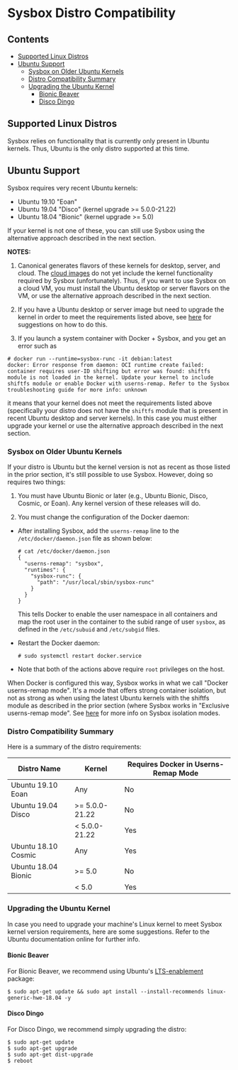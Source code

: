 # Sysbox Distro Compatibility

## Contents

-   [Supported Linux Distros](#supported-linux-distros)
-   [Ubuntu Support](#ubuntu-support)
    -   [Sysbox on Older Ubuntu Kernels](#sysbox-on-older-ubuntu-kernels)
    -   [Distro Compatibility Summary](#distro-compatibility-summary)
    -   [Upgrading the Ubuntu Kernel](#upgrading-the-ubuntu-kernel)
        -   [Bionic Beaver](#bionic-beaver)
        -   [Disco Dingo](#disco-dingo)

## Supported Linux Distros

Sysbox relies on functionality that is currently only present in
Ubuntu kernels. Thus, Ubuntu is the only distro supported at this
time.

## Ubuntu Support

Sysbox requires very recent Ubuntu kernels:

-   Ubuntu 19.10 "Eoan"
-   Ubuntu 19.04 "Disco" (kernel upgrade >= 5.0.0-21.22)
-   Ubuntu 18.04 "Bionic" (kernel upgrade >= 5.0)

If your kernel is not one of these, you can still use Sysbox
using the alternative approach described in the next section.

**NOTES:**

1) Canonical generates flavors of these kernels for desktop, server,
and cloud. The [cloud images](https://cloud-images.ubuntu.com/) do
not yet include the kernel functionality required by Sysbox
(unfortunately). Thus, if you want to use Sysbox on a cloud VM, you
must install the Ubuntu desktop or server flavors on the VM, or use
the alternative approach described in the next section.

2) If you have a Ubuntu desktop or server image but need to upgrade
the kernel in order to meet the requirements listed above, see
[here](#upgrading-the-ubuntu-kernel) for suggestions on how to do this.

3) If you launch a system container with Docker + Sysbox, and you get
an error such as

```console
# docker run --runtime=sysbox-runc -it debian:latest
docker: Error response from daemon: OCI runtime create failed: container requires user-ID shifting but error was found: shiftfs module is not loaded in the kernel. Update your kernel to include shiftfs module or enable Docker with userns-remap. Refer to the Sysbox troubleshooting guide for more info: unknown
```

it means that your kernel does not meet the requirements listed above
(specifically your distro does not have the `shiftfs` module that is
present in recent Ubuntu desktop and server kernels). In this case you
must either upgrade your kernel or use the alternative approach
described in the next section.

### Sysbox on Older Ubuntu Kernels

If your distro is Ubuntu but the kernel version is not as recent as
those listed in the prior section, it's still possible to use
Sysbox. However, doing so requires two things:

1) You must have Ubuntu Bionic or later (e.g., Ubuntu Bionic, Disco,
   Cosmic, or Eoan). Any kernel version of these releases will do.

2) You must change the configuration of the Docker daemon:

-   After installing Sysbox, add the `userns-remap` line to the
    `/etc/docker/daemon.json` file as shown below:

    ```console
    # cat /etc/docker/daemon.json
    {
      "userns-remap": "sysbox",
      "runtimes": {
        "sysbox-runc": {
          "path": "/usr/local/sbin/sysbox-runc"
        }
      }
    }
    ```

    This tells Docker to enable the user namespace in all containers
    and map the root user in the container to the subid range of
    user `sysbox`, as defined in the `/etc/subuid` and `/etc/subgid` files.

-   Restart the Docker daemon:

    ```console
    # sudo systemctl restart docker.service
    ```

-   Note that both of the actions above require `root` privileges on
    the host.

When Docker is configured this way, Sysbox works in what we call
"Docker userns-remap mode". It's a mode that offers strong container
isolation, but not as strong as when using the latest Ubuntu kernels
with the shiftfs module as described in the prior section (where
Sysbox works in "Exclusive userns-remap mode". See
[here](usage.md#system-container-isolation-modes) for more info on
Sysbox isolation modes.

### Distro Compatibility Summary

Here is a summary of the distro requirements:

| Distro Name         | Kernel           | Requires Docker in Userns-Remap Mode |
| ------------------- | ---------------- | ------------------------------------ |
| Ubuntu 19.10 Eoan   | Any              | No                                   |
| Ubuntu 19.04 Disco  | >= 5.0.0-21.22   | No                                   |
|                     | &lt; 5.0.0-21.22 | Yes                                  |
| Ubuntu 18.10 Cosmic | Any              | Yes                                  |
| Ubuntu 18.04 Bionic | >= 5.0           | No                                   |
|                     | &lt; 5.0         | Yes                                  |

### Upgrading the Ubuntu Kernel

In case you need to upgrade your machine's Linux kernel to meet Sysbox
kernel version requirements, here are some suggestions. Refer to the
Ubuntu documentation online for further info.

#### Bionic Beaver

For Bionic Beaver, we recommend using Ubuntu's [LTS-enablement](https://wiki.ubuntu.com/Kernel/LTSEnablementStack)
package:

```console
$ sudo apt-get update && sudo apt install --install-recommends linux-generic-hwe-18.04 -y
```

#### Disco Dingo

For Disco Dingo, we recommend simply upgrading the distro:

```console
$ sudo apt-get update
$ sudo apt-get upgrade
$ sudo apt-get dist-upgrade
$ reboot
```

